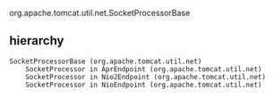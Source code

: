 org.apache.tomcat.util.net.SocketProcessorBase

## hierarchy
```
SocketProcessorBase (org.apache.tomcat.util.net)
    SocketProcessor in AprEndpoint (org.apache.tomcat.util.net)
    SocketProcessor in Nio2Endpoint (org.apache.tomcat.util.net)
    SocketProcessor in NioEndpoint (org.apache.tomcat.util.net)
```